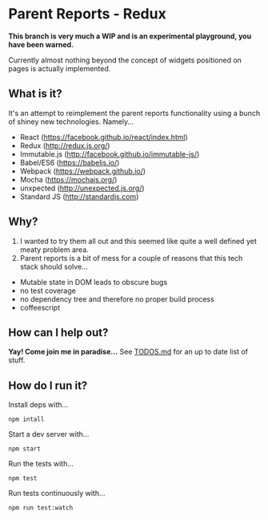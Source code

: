 # Parent Reports - Redux

**This branch is very much a WIP and is an experimental playground, you have been warned.**

Currently almost nothing beyond the concept of widgets positioned on pages is actually implemented.


## What is it?

It's an attempt to reimplement the parent reports functionality using a bunch of shiney new technologies. Namely...

- React (https://facebook.github.io/react/index.html)
- Redux (http://redux.js.org/)
- Immutable.js (http://facebook.github.io/immutable-js/)
- Babel/ES6 (https://babeljs.io/)
- Webpack (https://webpack.github.io/)
- Mocha (https://mochajs.org/)
- unxpected (http://unexpected.js.org/)
- Standard JS (http://standardjs.com)


## Why?

1. I wanted to try them all out and this seemed like quite a well defined yet meaty problem area.
2. Parent reports is a bit of mess for a couple of reasons that this tech stack should solve...
  - Mutable state in DOM leads to obscure bugs
  - no test coverage
  - no dependency tree and therefore no proper build process
  - coffeescript


## How can I help out?

**Yay! Come join me in paradise...**
See [TODOS.md](https://github.com/assembly-edu/parent-reports/blob/redux/TODO.md) for an up to date list of stuff.


## How do I run it?

Install deps with...

    npm intall

Start a dev server with...

    npm start

Run the tests with...

    npm test

Run tests continuously with...

    npm run test:watch

